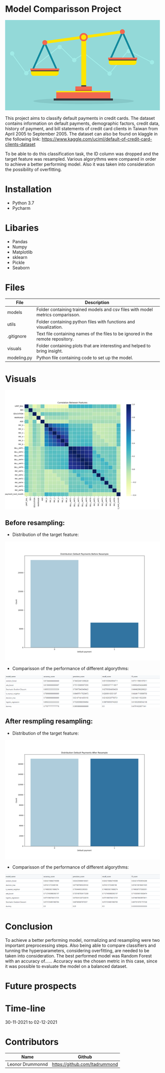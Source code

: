 # Model Comparisson Project

<img src="https://github.com/ltadrummond/challenge-model-comparisson/blob/main/visuals/readme_intro_pic.png">

This project aims to classify default payments in credit cards. The dataset contains information on default payments, demographic factors, credit data, history of payment, and bill statements of credit card clients in Taiwan from April 2005 to September 2005. The dataset can also be found on klaggle in the following link: https://www.kaggle.com/uciml/default-of-credit-card-clients-dataset

To be able to do this classification task, the ID column was dropped and the target feature was resampled. Various algorythms were compared in order to achieve a better performing model. Also it was taken into consideration the possibility of overfitting.


# Installation
* Python 3.7
* Pycharm


# Libaries
* Pandas
* Numpy
* Matplotlib
* sklearn
* Pickle
* Seaborn



# Files


| File                        | Description                                                     |
|-----------------------------|-----------------------------------------------------------------|
| models                | Folder containing trained models and csv files with model metrics comparisson. |
| utils             | Folder containing python files with functions and visualization.|
|.gitignore  | Text file containing names of the files to be ignored in the remote repository. |
| visuals            | Folder containing plots that are interesting and helped to bring insight.  |
| modeling.py            | Python file containing code to set up the model. |


# Visuals

<img src="https://github.com/ltadrummond/challenge-model-comparisson/blob/main/visuals/correlation_feautures.png">


## Before resampling:

* Distribution of the target feature:
<img src="https://github.com/ltadrummond/challenge-model-comparisson/blob/main/visuals/target_features_distribution.png">


* Comparisson of the performance of different algorythms:
<img src="https://github.com/ltadrummond/challenge-model-comparisson/blob/main/visuals/tabel_metrics_before_resampling.png">


## After resmpling resampling:

* Distribution of the target feature:

<img src="https://github.com/ltadrummond/challenge-model-comparisson/blob/main/visuals/target_features_after_resampling.png">


* Comparisson of the performance of different algorythms:
<img src="https://github.com/ltadrummond/challenge-model-comparisson/blob/main/visuals/metrics_after_resampling.png">



# Conclusion
To achieve a better performing model, normalizing and resampling were two important preprocessing steps. Also being able to compare classifiers and tunning the hyperparameters, considering overfitting, are needed to be taken into consideration.
The best performed model was Random Forest with an accuracy of......
Accuracy was the chosen metric in this case, since it was possible to evaluate the model on a balanced dataset.



# Future prospects


# Time-line
30-11-2021 to 02-12-2021

# Contributors
| Name                  | Github                                 |
|-----------------------|----------------------------------------|
|Leonor Drummonnd      | https://github.com/ltadrummond              |
